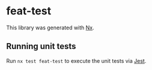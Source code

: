 # feat-test

This library was generated with [Nx](https://nx.dev).

## Running unit tests

Run `nx test feat-test` to execute the unit tests via [Jest](https://jestjs.io).
